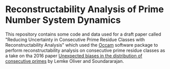 # Reconstructability Analysis of Prime Number System Dynamics

This repository contains some code and data used for a draft paper called "Reducing Uncertainty in Consecutive Prime Residue Classes with Reconstructability Analysis" which used the [Occam](http://dmit.sysc.pdx.edu/) software package to perform reconstructability analysis on consecutive prime residue classes as a take on tha 2016 paper [Unexpected biases in the distribution of consecutive primes](https://arxiv.org/abs/1603.03720) by Lemke Oliver and Soundararajan.